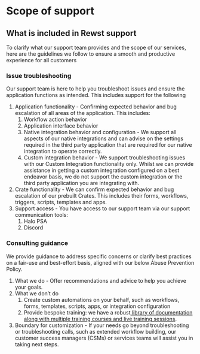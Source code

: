 # Scope of support

## What is included in Rewst support

To clarify what our support team provides and the scope of our services, here are the guidelines we follow to ensure a smooth and productive experience for all customers

### Issue troubleshooting

Our support team is here to help you troubleshoot issues and ensure the application functions as intended. This includes support for the following

1. Application functionality - Confirming expected behavior and bug escalation of all areas of the application. This includes:
   1. Workflow action behavior
   2. Application interface behavior
   3. Native integration behavior and configuration - We support all aspects of our native integrations and can advise on the settings required in the third party application that are required for our native integration to operate correctly.
   4. Custom integration behavior - We support troubleshooting issues with our Custom Integration functionality only. Whilst we can provide assistance in getting a custom integration configured on a best endeavor basis, we do not support the custom integration or the third party application you are integrating with.
2. Crate functionality - We can confirm expected behavior and bug escalation of our prebuilt Crates. This includes their forms, workflows, triggers, scripts, templates and apps.
3. Support access - You have access to our support team via our support communication tools:
   1. Halo PSA
   2. Discord

### Consulting guidance

We provide guidance to address specific concerns or clarify best practices on a fair-use and best-effort basis, aligned with our below Abuse Prevention Policy.

1. What we do - Offer recommendations and advice to help you achieve your goals.
2. What we don’t do
   1. Create custom automations on your behalf, such as workflows, forms, templates, scripts, apps, or integration configuration
   2. Provide bespoke training: we have a robust[ library of documentation along with multiple training courses and live training sessions](../getting-started.md).&#x20;
3. Boundary for customization - If your needs go beyond troubleshooting or troubleshooting calls, such as extended workflow building, our customer success managers (CSMs) or services teams will assist you in taking next steps.
